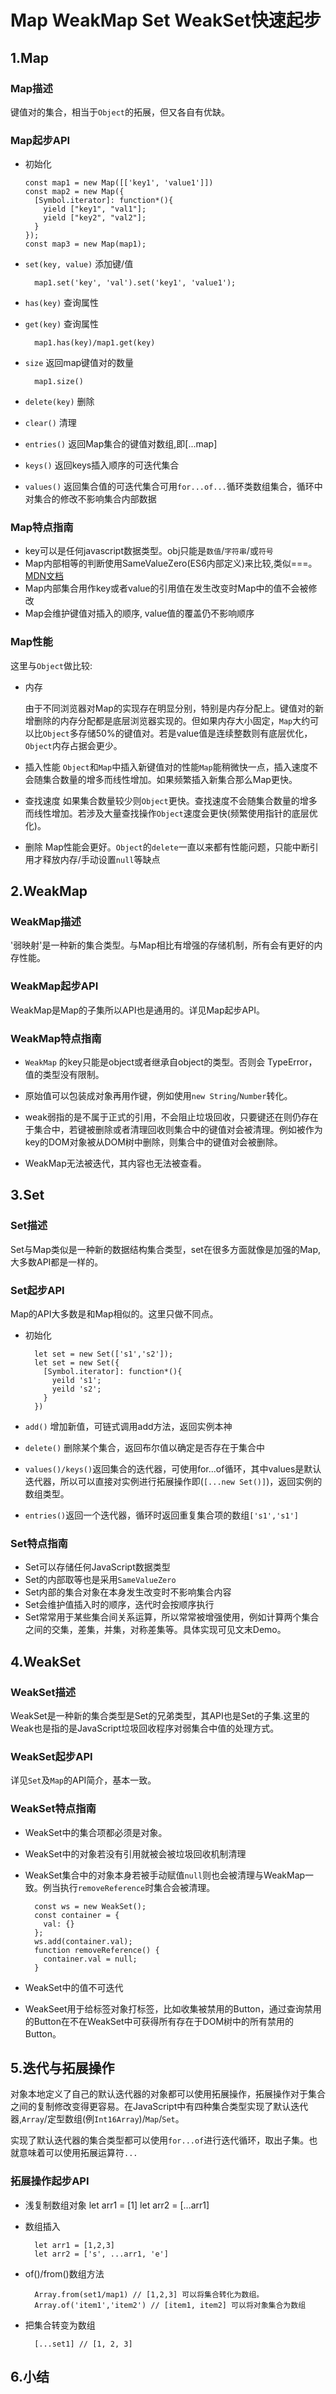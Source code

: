 # Map WeakMap Set WeakSet快速起步

## 1.Map

### Map描述

  键值对的集合，相当于```Object```的拓展，但又各自有优缺。

### Map起步API

- 初始化

      const map1 = new Map([['key1', 'value1']])
      const map2 = new Map({
        [Symbol.iterator]: function*(){
          yield ["key1", "val1"];
          yield ["key2", "val2"];
        }
      });
      const map3 = new Map(map1);
- ```set(key, value)``` 添加键/值

        map1.set('key', 'val').set('key1', 'value1');
- ```has(key)``` 查询属性
- ```get(key)``` 查询属性

        map1.has(key)/map1.get(key)
- ```size``` 返回map键值对的数量

        map1.size()
- ```delete(key)``` 删除
- ```clear()``` 清理
- ```entries()``` 返回Map集合的键值对数组,即[...map]
- ```keys()``` 返回keys插入顺序的可迭代集合
- ```values()``` 返回集合值的可迭代集合可用```for...of...```循环类数组集合，循环中对集合的修改不影响集合内部数据

### Map特点指南

- key可以是任何javascript数据类型。obj只能是```数值```/```字符串```/或```符号```
- Map内部相等的判断使用SameValueZero(ES6内部定义)来比较,类似===。[MDN文档](https://developer.mozilla.org/en-US/docs/Web/JavaScript/Equality_comparisons_and_sameness)
- Map内部集合用作key或者value的引用值在发生改变时Map中的值不会被修改
- Map会维护键值对插入的顺序, value值的覆盖仍不影响顺序

### Map性能

这里与```Object```做比较:

- 内存

  由于不同浏览器对Map的实现存在明显分别，特别是内存分配上。键值对的新增删除的内存分配都是底层浏览器实现的。但如果内存大小固定，```Map```大约可以比```Object```多存储50%的键值对。若是value值是连续整数则有底层优化，```Object```内存占据会更少。

- 插入性能
  ```Object```和```Map```中插入新键值对的性能```Map```能稍微快一点，插入速度不会随集合数量的增多而线性增加。如果频繁插入新集合那么Map更快。

- 查找速度
  如果集合数量较少则```Object```更快。查找速度不会随集合数量的增多而线性增加。若涉及大量查找操作```Object```速度会更快(频繁使用指针的底层优化)。

- 删除
  Map性能会更好。```Object```的```delete```一直以来都有性能问题，只能中断引用才释放内存/手动设置```null```等缺点

## 2.WeakMap

### WeakMap描述

  '弱映射'是一种新的集合类型。与Map相比有增强的存储机制，所有会有更好的内存性能。

### WeakMap起步API

  WeakMap是Map的子集所以API也是通用的。详见Map起步API。

### WeakMap特点指南

- ```WeakMap``` 的key只能是object或者继承自object的类型。否则会
  TypeError，值的类型没有限制。

- 原始值可以包装成对象再用作键，例如使用```new String```/```Number```转化。

- weak弱指的是不属于正式的引用，不会阻止垃圾回收，只要键还在则仍存在于集合中，若键被删除或者清理回收则集合中的键值对会被清理。例如被作为key的DOM对象被从DOM树中删除，则集合中的键值对会被删除。

- WeakMap无法被迭代，其内容也无法被查看。

## 3.Set

### Set描述

  Set与Map类似是一种新的数据结构集合类型，set在很多方面就像是加强的Map,大多数API都是一样的。

### Set起步API

  Map的API大多数是和Map相似的。这里只做不同点。

- 初始化

        let set = new Set(['s1','s2']);
        let set = new Set({
          [Symbol.iterator]: function*(){
            yeild 's1';
            yeild 's2';
          }
        })

- ```add()``` 增加新值，可链式调用add方法，返回实例本神
- ```delete()``` 删除某个集合，返回布尔值以确定是否存在于集合中
- ```values()/keys()```返回集合的迭代器，可使用for...of循环，其中values是默认迭代器，所以可以直接对实例进行拓展操作即(```[...new Set()]```)，返回实例的数组类型。
- ```entries()```返回一个迭代器，循环时返回重复集合项的数组```['s1','s1']```

### Set特点指南

- Set可以存储任何JavaScript数据类型
- Set的内部取等也是采用```SameValueZero```
- Set内部的集合对象在本身发生改变时不影响集合内容
- Set会维护值插入时的顺序，迭代时会按顺序执行
- Set常常用于某些集合间关系运算，所以常常被增强使用，例如计算两个集合之间的交集，差集，并集，对称差集等。具体实现可见文末Demo。

## 4.WeakSet

### WeakSet描述

  WeakSet是一种新的集合类型是Set的兄弟类型，其API也是Set的子集.这里的Weak也是指的是JavaScript垃圾回收程序对弱集合中值的处理方式。

### WeakSet起步API
  
  详见```Set```及```Map```的API简介，基本一致。

### WeakSet特点指南

- WeakSet中的集合项都必须是对象。
- WeakSet中的对象若没有引用就被会被垃圾回收机制清理
- WeakSet集合中的对象本身若被手动赋值```null```则也会被清理与WeakMap一致。例当执行```removeReference```时集合会被清理。

        const ws = new WeakSet();
        const container = {
          val: {}
        };
        ws.add(container.val);
        function removeReference() {
          container.val = null;
        }

- WeakSet中的值不可迭代
- WeakSeet用于给标签对象打标签，比如收集被禁用的Button，通过查询禁用的Button在不在WeakSet中可获得所有存在于DOM树中的所有禁用的Button。

## 5.迭代与拓展操作

  对象本地定义了自己的默认迭代器的对象都可以使用拓展操作，拓展操作对于集合之间的复制修改变得更容易。在JavaScript中有四种集合类型实现了默认迭代器,```Array```/定型数组(例```Int16Array```)/```Map```/```Set```。

  实现了默认迭代器的集合类型都可以使用```for...of```进行迭代循环，取出子集。也就意味着可以使用拓展运算符```...```

### 拓展操作起步API

- 浅复制数组对象
        let arr1 = [1]
        let arr2 = [...arr1]

- 数组插入

        let arr1 = [1,2,3]
        let arr2 = ['s', ...arr1, 'e']

- of()/from()数组方法

        Array.from(set1/map1) // [1,2,3] 可以将集合转化为数组。
        Array.of('item1','item2') // [item1, item2] 可以将对象集合为数组

- 把集合转变为数组

        [...set1] // [1, 2, 3]

## 6.小结
